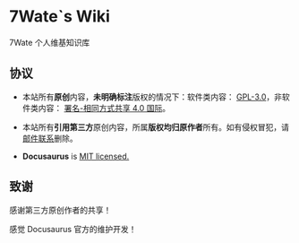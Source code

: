 # 7Wate`s Wiki

7Wate 个人维基知识库




## 协议
- 本站所有**原创**内容，**未明确标注**版权的情况下：软件类内容： [GPL-3.0](http://www.thebigfly.com/gnu/FDLv1.3/)，非软件类内容： [署名-相同方式共享 4.0 国际](http://creativecommons.org/licenses/by-sa/4.0/)。

- 本站所有**引用第三方**原创内容，所属**版权均归原作者**所有。如有侵权冒犯，请[邮件联系](mailto:admin@7wate.com)删除。

 - **Docusaurus** is [MIT licensed.](https://github.com/facebook/docusaurus/blob/main/LICENSE)

## 致谢

感谢第三方原创作者的共享！

感觉 Docusaurus 官方的维护开发！